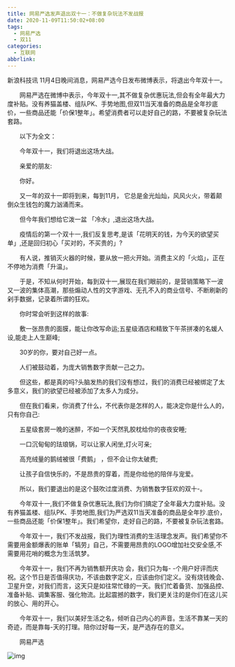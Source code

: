 ```yaml
---
title: 网易严选发声退出双十一：不做复杂玩法不发战报
date: 2020-11-09T11:50:02+08:00
tags:
  - 网易严选
  - 双11
categories:
  - 互联网
abbrlink:
---
```


新浪科技讯 11月4日晚间消息，网易严选今日发布微博表示，将退出今年双十一。

　　网易严选在微博中表示，今年双十一,其不做复杂优惠玩法,但会有全年最大力度补贴。没有养猫盖楼、组队PK、手势地图,但双11当天准备的商品是全年抄底价，一些商品还能「价保1整年」。希望消费者可以走好自己的路，不要被复杂玩法套路。

　　以下为全文：

　　今年双十一，我们将退出这场大战。

　　亲爱的朋友:

　　你好。

　　又一年的双十一即将到来，每到11月， 它总是金光灿灿，风风火火，带着颠倒众生钱包的魔力汹涌而来。

　　但今年我们想给它泼一盆 「冷水」,退出这场大战。

　　疫情后的第一个双十一,我们反复思考,是该「花明天的钱，为今天的欲望买单」,还是回归初心「买对的，不买贵的」?

　　有人说，推销灭火器的时候，要从放一把火开始。消费主义的「火焰」，正在不停地为消费「升温」。

　　于是，不知从何时开始，每到双十一,展现在我们眼前的，是营销策略下一波又一波的集体高潮，那些煽动人性的文字游戏、无孔不入的商业信号、不断刷新的剁手数据，记录着所谓的狂欢。

　　你时常会听到这样的故事:

　　敷一张昂贵的面膜，能让你改写命运;五星级酒店和精致下午茶拼凑的名媛人设,能走上人生巅峰;

　　30岁的你，要对自己好一点。

　　人们被鼓动着，为庞大销售数字贡献一己之力。

　　但这些，都是真的吗?头脑发热的我们没有想过，我们的消费已经被绑定了太多意义，我们的欲望已经被添加了太多人为成分。

　　但在我们看来，你消费了什么，不代表你是怎样的人，能决定你是什么人的，只有你自己:

　　五星级套房一晚的迷醉，不如一个天然乳胶枕给你的夜夜安睡;

　　一口沉甸甸的珐琅锅，可以让家人闲坐,灯火可亲;

　　高充绒量的鹅绒被很「费鹅」 ，但不会让你太破费;

　　让孩子自信快乐的，不是昂贵的穿着，而是你给他的陪伴与宠爱。

　　所以，我们要退出的是这个鼓吹过度消费、为销售数字狂欢的双十-。

　　今年双十一,我们不做复杂优惠玩法,我们为你们搞定了全年最大力度补贴。没有养猫盖楼、组队PK、手势地图,我们为严选双11当天准备的商品是全年抄.底价，一些商品还能「价保1整年」。我们希望你，走好自己的路，不要被复杂玩法套路。

　　今年双十一，我们不发战报，我们为理性消费的生活理念发声。我们希望你不需要用金额爆表的账单「犒劳」自己，不需要用昂贵的LOGO增加社交安全感,不需要用花哨的概念为生活筑梦。

　　今年双十一，我们不再为销售额开庆功 会，我们只为每- -个用户好评而庆祝。这个节日是否值得庆功，不该由数字定义，应该由你们定义。没有烧钱晚会、卫星升空，对我们而言，这天只是如往常忙碌的一天。我们忙着备货、加强品控、准备补贴、调集客服、强化物流。比起震撼的数字，我们更关注的是你们在这儿买的放心、用的开心。

　　今年双十一，我们以美好生活之名，倾听自己内心的声音。生活不靠某一天的奇迹，而是靠每-天的打理。陪你过好每一天，是严选存在的意义。

　　网易严选

![img](https://cdn.jsdelivr.net/gh/yakeing/Documentation@main/Hexo/images/cfd5-kcieywa3866682.png)